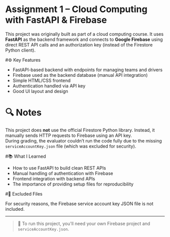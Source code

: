 # Assignment 1 – Cloud Computing with FastAPI & Firebase

This project was originally built as part of a cloud computing course. It uses **FastAPI** as the backend framework and connects to **Google Firebase** using direct REST API calls and an authorization key (instead of the Firestore Python client).

#⚙️ Key Features

- FastAPI-based backend with endpoints for managing teams and drivers
- Firebase used as the backend database (manual API integration)
- Simple HTML/CSS frontend
- Authentication handled via API key
- Good UI layout and design

# 🔍 Notes

This project does **not** use the official Firestore Python library. Instead, it manually sends HTTP requests to Firebase using an API key.  
During grading, the evaluator couldn’t run the code fully due to the missing `serviceAccountKey.json` file (which was excluded for security).

#📚 What I Learned

- How to use FastAPI to build clean REST APIs
- Manual handling of authentication with Firebase
- Frontend integration with backend APIs
- The importance of providing setup files for reproducibility

#🚫 Excluded Files

For security reasons, the Firebase service account key JSON file is not included.

---

> 🔐 To run this project, you'll need your own Firebase project and `serviceAccountKey.json`.
